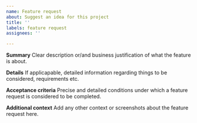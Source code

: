 ```yaml
---
name: Feature request
about: Suggest an idea for this project
title: ''
labels: feature request
assignees: ''

---
```


**Summary**
Clear description or/and business justification of what the feature is about.

**Details**
If applicapable, detailed information regarding things to be considered, requirements etc.

**Acceptance criteria**
Precise and detailed conditions under which a feature request is considered to be completed.

**Additional context**
Add any other context or screenshots about the feature request here.
